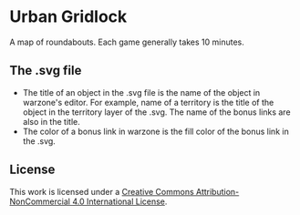 # Urban Gridlock
A map of roundabouts. Each game generally takes 10 minutes.

## The .svg file
- The title of an object in the .svg file is the name of the object in warzone's editor. For example, name of a territory is the title of the object in the territory layer of the .svg. The name of the bonus links are also in the title.
- The color of a bonus link in warzone is the fill color of the bonus link in the .svg.

## License
This work is licensed under a [Creative Commons Attribution-NonCommercial 4.0 International License](https://creativecommons.org/licenses/by-nc/4.0/).
